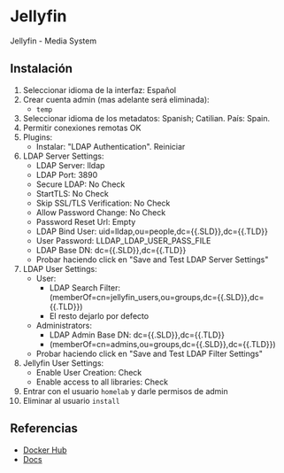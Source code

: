 # Jellyfin

Jellyfin - Media System

## Instalación

1. Seleccionar idioma de la interfaz: Español
2. Crear cuenta admin (mas adelante será eliminada):
    - `temp`
3. Seleccionar idioma de los metadatos: Spanish; Catilian. País: Spain.
4. Permitir conexiones remotas OK
5. Plugins:
    - Instalar: "LDAP Authentication". Reiniciar
6. LDAP Server Settings:
    - LDAP Server: lldap
    - LDAP Port: 3890
    - Secure LDAP: No Check
    - StartTLS: No Check
    - Skip SSL/TLS Verification: No Check
    - Allow Password Change: No Check
    - Password Reset Url: Empty
    - LDAP Bind User: uid=lldap,ou=people,dc={{.SLD}},dc={{.TLD}}
    - User Password: LLDAP_LDAP_USER_PASS_FILE
    - LDAP Base DN: dc={{.SLD}},dc={{.TLD}}
    - Probar haciendo click en "Save and Test LDAP Server Settings"
7. LDAP User Settings:
    - User:
        - LDAP Search Filter: (memberOf=cn=jellyfin_users,ou=groups,dc={{.SLD}},dc={{.TLD}})
        - El resto dejarlo por defecto
    - Administrators:
        - LDAP Admin Base DN: dc={{.SLD}},dc={{.TLD}}
        - (memberOf=cn=admins,ou=groups,dc={{.SLD}},dc={{.TLD}})
    - Probar haciendo click en "Save and Test LDAP Filter Settings"
8. Jellyfin User Settings:
    - Enable User Creation: Check
    - Enable access to all libraries: Check
9. Entrar con el usuario `homelab` y darle permisos de admin
10. Eliminar al usuario `install`

## Referencias

- [Docker Hub](https://hub.docker.com/r/jellyfin/jellyfin)
- [Docs](https://jellyfin.org/docs/)
